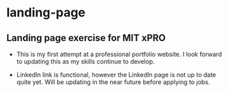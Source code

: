 # landing-page
## Landing page exercise for MIT xPRO

- This is my first attempt at a professional portfolio website.  I look forward to updating this as my skills continue to develop.

- LinkedIn link is functional, however the LinkedIn page is not up to date quite yet.  Will be updating in the near future before applying to jobs. 



